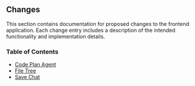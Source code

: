 ## Changes

This section contains documentation for proposed changes to the frontend application. Each change entry includes a description of the intended functionality and implementation details.

### Table of Contents

* [Code Plan Agent](./code-plan-agent.change.json)
* [File Tree](./file-tree.change.json)
* [Save Chat](./save-chat.change.json)
